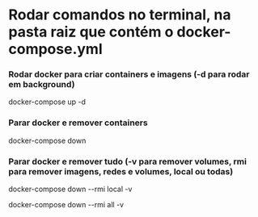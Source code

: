 # Rodar comandos no terminal, na pasta raiz que contém o docker-compose.yml

### Rodar docker para criar containers e imagens (-d para rodar em background)
docker-compose up -d

### Parar docker e remover containers
docker-compose down 

### Parar docker e remover tudo (-v para remover volumes, rmi para remover imagens, redes e volumes, local ou todas)
docker-compose down --rmi local -v

docker-compose down --rmi all -v
